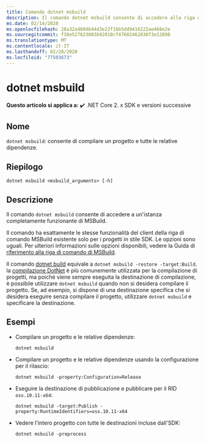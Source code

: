 ```yaml
---
title: Comando dotnet msbuild
description: Il comando dotnet msbuild consente di accedere alla riga di comando di MSBuild.
ms.date: 02/14/2020
ms.openlocfilehash: 28a32a460d644d3e22f16b5dd9416222ae466e2e
ms.sourcegitcommit: f38e527623883b92010cf4760246203073e12898
ms.translationtype: MT
ms.contentlocale: it-IT
ms.lasthandoff: 02/20/2020
ms.locfileid: "77503673"
---
```

# <a name="dotnet-msbuild"></a>dotnet msbuild

**Questo articolo si applica a:** ✔️ .NET Core 2. x SDK e versioni successive

## <a name="name"></a>Nome

`dotnet msbuild`: consente di compilare un progetto e tutte le relative dipendenze.

## <a name="synopsis"></a>Riepilogo

`dotnet msbuild <msbuild_arguments> [-h]`

## <a name="description"></a>Descrizione

Il comando `dotnet msbuild` consente di accedere a un'istanza completamente funzionante di MSBuild.

Il comando ha esattamente le stesse funzionalità del client della riga di comando MSBuild esistente solo per i progetti in stile SDK. Le opzioni sono uguali. Per ulteriori informazioni sulle opzioni disponibili, vedere la Guida di [riferimento alla riga di comando di MSBuild](/visualstudio/msbuild/msbuild-command-line-reference).

Il comando [dotnet build](dotnet-build.md) equivale a `dotnet msbuild -restore -target:Build`. la [compilazione DotNet](dotnet-build.md) è più comunemente utilizzata per la compilazione di progetti, ma poiché viene sempre eseguita la destinazione di compilazione, è possibile utilizzare `dotnet msbuild` quando non si desidera compilare il progetto. Se, ad esempio, si dispone di una destinazione specifica che si desidera eseguire senza compilare il progetto, utilizzare `dotnet msbuild` e specificare la destinazione.

## <a name="examples"></a>Esempi

- Compilare un progetto e le relative dipendenze:

  ```dotnetcli
  dotnet msbuild
  ```

- Compilare un progetto e le relative dipendenze usando la configurazione per il rilascio:

  ```dotnetcli
  dotnet msbuild -property:Configuration=Release
  ```

- Eseguire la destinazione di pubblicazione e pubblicare per il RID `osx.10.11-x64`:

  ```dotnetcli
  dotnet msbuild -target:Publish -property:RuntimeIdentifiers=osx.10.11-x64
  ```

- Vedere l'intero progetto con tutte le destinazioni incluse dall'SDK:

  ```dotnetcli
  dotnet msbuild -preprocess
  ```
